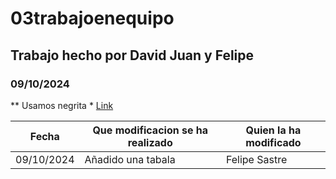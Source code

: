 # 03trabajoenequipo
## Trabajo hecho por David Juan y Felipe
### 09/10/2024
** Usamos negrita *
[Link](https://gregoriofer.com/)

| Fecha | Que modificacion se ha realizado | Quien la ha modificado |
| ----------- | ----------- |  ----------- |
| 09/10/2024 | Añadido una tabala | Felipe Sastre |
